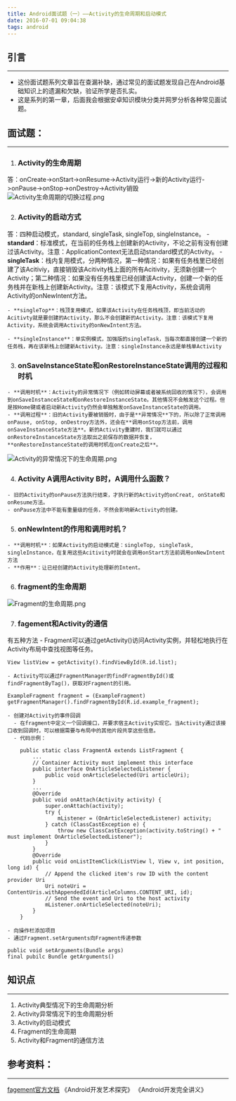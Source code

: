 ```yaml
---
title: Android面试题（一）——Activity的生命周期和启动模式
date: 2016-07-01 09:04:38
tags: android
---
```

## 引言
***
  - 这份面试题系列文章旨在查漏补缺，通过常见的面试题发现自己在Android基础知识上的遗漏和欠缺，验证所学是否扎实。
  - 这是系列的第一章，后面我会根据安卓知识模块分类并网罗分析各种常见面试题。
<!--more-->
## 面试题：
***

  1. ### Activity的生命周期
答：onCreate->onStart->onResume->Activity运行->新的Activity运行->onPause->onStop->onDestroy->Activity销毁
![Activity生命周期的切换过程.png](http://upload-images.jianshu.io/upload_images/1944615-97050739d9be01dd.png?imageMogr2/auto-orient/strip%7CimageView2/2/w/1240)

  2. ### Activity的启动方式
答：四种启动模式，standard, singleTask, singleTop, singleInstance。 
    - **standard**：标准模式，在当前的任务栈上创建新的Activity，不论之前有没有创建过该Activity。注意：ApplicationContext无法启动standard模式的Activity。
    - **singleTask**：栈内复用模式，分两种情况，第一种情况：如果有任务栈里已经创建了该Acitiviy，直接销毁该Acitivity栈上面的所有Acitivity，无须新创建一个Activity；第二种情况：如果没有任务栈里已经创建该Activity，创建一个新的任务栈并在新栈上创建新Activity。注意：该模式下复用Activity，系统会调用Activity的onNewIntent方法。

    - **singleTop**：栈顶复用模式，如果该Activity在任务栈栈顶，即当前活动的Acitivty就是要创建的Activity，那么不会创建新的Activity。注意：该模式下复用Activity，系统会调用Activity的onNewIntent方法。

    - **singleInstance**：单实例模式，加强版的singleTask，当每次都直接创建一个新的任务栈，再在该新栈上创建新Activity。注意：singleInstance永远是单栈单Activity

  3. ### onSaveInstanceState和onRestoreInstanceState调用的过程和时机
    - **调用时机**：Activity的异常情况下（例如转动屏幕或者被系统回收的情况下），会调用到onSaveInstanceState和onRestoreInstanceState。其他情况不会触发这个过程。但是按Home键或者启动新Activity仍然会单独触发onSaveInstanceState的调用。
    - **调用过程**：旧的Activity要被销毁时，由于是**异常情况**下的，所以除了正常调用onPause, onStop, onDestroy方法外，还会在**调用onStop方法前，调用onSaveInstanceState方法**。新的Activity重建时，我们就可以通过onRestoreInstanceState方法取出之前保存的数据并恢复，**onRestoreInstanceState的调用时机在onCreate之后**。
![Activity的异常情况下的生命周期.png](http://upload-images.jianshu.io/upload_images/1944615-f0a751d7a50bec9c.png?imageMogr2/auto-orient/strip%7CimageView2/2/w/1240)

  4. ### Activity A调用Activity B时，A调用什么函数？
    - 旧的Activity的onPause方法执行结束，才执行新的Activity的onCreat, onState和onResume方法。
    - onPause方法中不能有重量级的任务，不然会影响新Activity的创建。

  5. ### onNewIntent的作用和调用时机？
    - **调用时机**：如果Activity的启动模式是：singleTop, singleTask, singleInstance，在复用这些Acitivity时就会在调用onStart方法前调用onNewIntent方法
    - **作用**：让已经创建的Activity处理新的Intent。

  6. ### fragment的生命周期
![Fragment的生命周期.png](http://upload-images.jianshu.io/upload_images/1944615-75a6a50f39fc3ea2.png?imageMogr2/auto-orient/strip%7CimageView2/2/w/1240)

  7. ### fagement和Activity的通信
有五种方法
    - Fragment可以通过getActivity()访问Activity实例，并轻松地执行在Activity布局中查找视图等任务。
```
View listView = getActivity().findViewById(R.id.list);
```
    - Activity可以通过FragmentManager的findFragmentById()或findFragmentByTag()，获取对Fragment的引用。
```
ExampleFragment fragment = (ExampleFragment) getFragmentManager().findFragmentById(R.id.example_fragment);
```

    - 创建对Activity的事件回调
      - 在fragment中定义一个回调接口，并要求宿主Activity实现它。当Activity通过该接口收到回调时，可以根据需要与布局中的其他片段共享这些信息。
      - 代码示例：
```
    public static class FragmentA extends ListFragment {
        ...
        // Container Activity must implement this interface
        public interface OnArticleSelectedListener {
            public void onArticleSelected(Uri articleUri);
        }
        ...
        @Override
        public void onAttach(Activity activity) {
            super.onAttach(activity);
            try {
                mListener = (OnArticleSelectedListener) activity;
            } catch (ClassCastException e) {
                throw new ClassCastException(activity.toString() + " must implement OnArticleSelectedListener");
            }
        }
        @Override
        public void onListItemClick(ListView l, View v, int position, long id) {
            // Append the clicked item's row ID with the content provider Uri
            Uri noteUri = ContentUris.withAppendedId(ArticleColumns.CONTENT_URI, id);
            // Send the event and Uri to the host activity
            mListener.onArticleSelected(noteUri);
        }
    }
```
    - 向操作栏添加项目
    - 通过Fragment.setArguments向Fragment传递参数
```
public void setArguments(Bundle args)
final pubilc Bundle getArguments()
```

## 知识点
***
  1. Activity典型情况下的生命周期分析
  2. Activity异常情况下的生命周期分析
  3. Activity的启动模式
  4. Fragment的生命周期
  5. Activity和Fragment的通信方法

## 参考资料：
***
[fagement官方文档](https://developer.android.com/guide/components/fragments.html)
《Android开发艺术探究》
《Android开发完全讲义》
